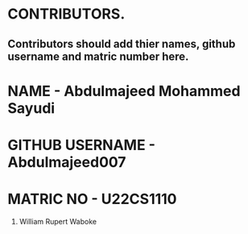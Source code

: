 # CONTRIBUTORS.
## Contributors should add thier names, github username and matric number here.
# NAME - Abdulmajeed Mohammed Sayudi
# GITHUB USERNAME - Abdulmajeed007
# MATRIC NO - U22CS1110
<ol>
<li>William Rupert Waboke

</ol>
